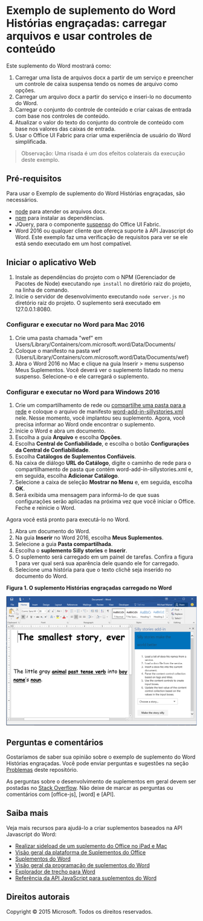 # Exemplo de suplemento do Word Histórias engraçadas: carregar arquivos e usar controles de conteúdo

Este suplemento do Word mostrará como:

1. Carregar uma lista de arquivos docx a partir de um serviço e preencher um controle de caixa suspensa tendo os nomes de arquivo como opções.
2. Carregar um arquivo docx a partir do serviço e inseri-lo no documento do Word.
3. Carregar o conjunto do controle de conteúdo e criar caixas de entrada com base nos controles de conteúdo.
4. Atualizar o valor do texto do conjunto do controle de conteúdo com base nos valores das caixas de entrada.
5. Usar o Office UI Fabric para criar uma experiência de usuário do Word simplificada.

> Observação: Uma risada é um dos efeitos colaterais da execução deste exemplo.

## Pré-requisitos

Para usar o Exemplo de suplemento do Word Histórias engraçadas, são necessários.

* [node](https://nodejs.org) para atender os arquivos docx.
* [npm](https://www.npmjs.com/) para instalar as dependências.
* JQuery, para o componente [suspenso](dev.office.com/fabric/components/dropdown) do Office UI Fabric.
* Word 2016 ou qualquer cliente que ofereça suporte à API Javascript do Word. Este exemplo faz uma verificação de requisitos para ver se ele está sendo executado em um host compatível.

## Iniciar o aplicativo Web

1. Instale as dependências do projeto com o NPM (Gerenciador de Pacotes de Node) executando ```npm install``` no diretório raiz do projeto, na linha de comando.
2. Inicie o servidor de desenvolvimento executando ```node server.js``` no diretório raiz do projeto. O suplemento será executado em 127.0.0.1:8080.

### Configurar e executar no Word para Mac 2016

1. Crie uma pasta chamada "wef" em Users/Library/Containers/com.microsoft.word/Data/Documents/
2. Coloque o manifesto na pasta wef (Users/Library/Containers/com.microsoft.word/Data/Documents/wef)
3. Abra o Word 2016 no Mac e clique na guia Inserir > menu suspenso Meus Suplementos. Você deverá ver o suplemento listado no menu suspenso. Selecione-o e ele carregará o suplemento.

### Configurar e executar no Word para Windows 2016

1. Crie um compartilhamento de rede ou [compartilhe uma pasta para a rede](https://technet.microsoft.com/pt-br/library/cc770880.aspx) e coloque o arquivo de manifesto [word-add-in-sillystories.xml](word-add-in-sillystories.xml) nele. Nesse momento, você implantou seu suplemento. Agora, você precisa informar ao Word onde encontrar o suplemento.
2. Inicie o Word e abra um documento.
3. Escolha a guia **Arquivo** e escolha **Opções**.
4. Escolha **Central de Confiabilidade**, e escolha o botão **Configurações da Central de Confiabilidade**.
5. Escolha **Catálogos de Suplementos Confiáveis**.
6. Na caixa de diálogo **URL do Catálogo**, digite o caminho de rede para o compartilhamento de pasta que contém word-add-in-sillystories.xml e, em seguida, escolha **Adicionar Catálogo**.
7. Selecione a caixa de seleção **Mostrar no Menu** e, em seguida, escolha **OK**.
8. Será exibida uma mensagem para informá-lo de que suas configurações serão aplicadas na próxima vez que você iniciar o Office. Feche e reinicie o Word. 

Agora você está pronto para executá-lo no Word. 

1. Abra um documento do Word. 
2. Na guia **Inserir** no Word 2016, escolha **Meus Suplementos**. 
3. Selecione a guia **Pasta compartilhada**.
4. Escolha o **suplemento Silly stories** e **Inserir**.
5. O suplemento será carregado em um painel de tarefas. Confira a figura 1 para ver qual será sua aparência dele quando ele for carregado.
6. Selecione uma história para que o texto clichê seja inserido no documento do Word.

**Figura 1. O suplemento Histórias engraçadas carregado no Word**

![Imagem do aplicativo do Word com o suplemento Histórias engraçadas carregado](../readme-images/sillystoriesUI.PNG)

## Perguntas e comentários

Gostaríamos de saber sua opinião sobre o exemplo de suplemento do Word Histórias engraçadas. Você pode enviar perguntas e sugestões na seção [Problemas](https://github.com/OfficeDev/Word-Add-in-SIllyStories/issues) deste repositório.

As perguntas sobre o desenvolvimento de suplementos em geral devem ser postadas no [Stack Overflow](http://stackoverflow.com/questions/tagged/Office365+API). Não deixe de marcar as perguntas ou comentários com [office-js], [word] e [API].

## Saiba mais

Veja mais recursos para ajudá-lo a criar suplementos baseados na API Javascript do Word:

* [Realizar sideload de um suplemento do Office no iPad e Mac](dev.office.com/docs/add-ins/testing/sideload-an-office-add-in-on-ipad-and-mac)
* [Visão geral da plataforma de Suplementos do Office](https://msdn.microsoft.com/pt-br/library/office/jj220082.aspx)
* [Suplementos do Word](https://github.com/OfficeDev/office-js-docs/blob/master/word/word-add-ins.md)
* [Visão geral da programação de suplementos do Word](https://github.com/OfficeDev/office-js-docs/blob/master/word/word-add-ins-programming-guide.md)
* [Explorador de trecho para Word](http://officesnippetexplorer.azurewebsites.net/#/snippets/word)
* [Referência da API JavaScript para suplementos do Word](https://github.com/OfficeDev/office-js-docs/tree/master/word/word-add-ins-javascript-reference)

## Direitos autorais
Copyright © 2015 Microsoft. Todos os direitos reservados.
